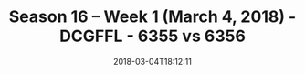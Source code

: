 ---
title: Season 16 – Week 1 (March 4, 2018) - DCGFFL - 6355 vs 6356
teams_score:
- team: 6355
  score: 26
- team: 6356
  score: 31
mvp: Patrick Tobin, Patrick Smith
game-ball: Jeff, Mark Summerside
season: 16
week: 1
date: '2018-03-04T18:12:11'
pageid: season-16-week-1-march-4-2018-6355-vs-6356
---